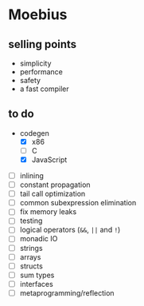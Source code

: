 # Moebius

## selling points

- simplicity
- performance
- safety
- a fast compiler

## to do

- codegen
  - [x] x86
  - [ ] C
  - [x] JavaScript
- [ ] inlining
- [ ] constant propagation
- [ ] tail call optimization
- [ ] common subexpression elimination
- [ ] fix memory leaks
- [ ] testing
- [ ] logical operators (`&&`, `||` and `!`)
- [ ] monadic IO
- [ ] strings
- [ ] arrays
- [ ] structs
- [ ] sum types
- [ ] interfaces
- [ ] metaprogramming/reflection
